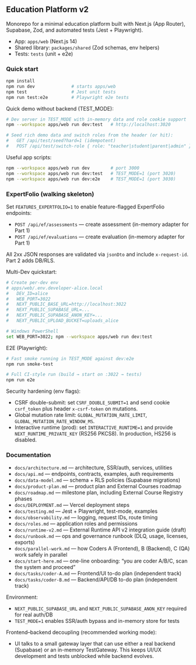 ## Education Platform v2

Monorepo for a minimal education platform built with Next.js (App Router), Supabase, Zod, and automated tests (Jest + Playwright).

- App: `apps/web` (Next.js 14)
- Shared library: `packages/shared` (Zod schemas, env helpers)
- Tests: `tests` (unit + e2e)

### Quick start

```bash
npm install
npm run dev              # starts apps/web
npm test                 # Jest unit tests
npm run test:e2e         # Playwright e2e tests
```

Quick demo without backend (TEST_MODE):

```bash
# Dev server in TEST_MODE with in-memory data and role cookie support
npm --workspace apps/web run dev:test   # http://localhost:3020

# Seed rich demo data and switch roles from the header (or hit):
#   GET /api/test/seed?hard=1 (idempotent)
#   POST /api/test/switch-role { role: "teacher|student|parent|admin" }
```

Useful app scripts:

```bash
npm --workspace apps/web run dev        # port 3000
npm --workspace apps/web run dev:test   # TEST_MODE=1 (port 3020)
npm --workspace apps/web run dev:e2e    # TEST_MODE=1 (port 3030)
```

### ExpertFolio (walking skeleton)

Set `FEATURES_EXPERTFOLIO=1` to enable feature-flagged ExpertFolio endpoints:
- `POST /api/ef/assessments` — create assessment (in-memory adapter for Part 1)
- `POST /api/ef/evaluations` — create evaluation (in-memory adapter for Part 1)

All 2xx JSON responses are validated via `jsonDto` and include `x-request-id`. Part 2 adds DB/RLS.

Multi-Dev quickstart:

```bash
# Create per-dev env
# apps/web/.env.developer-alice.local
#   DEV_ID=alice
#   WEB_PORT=3022
#   NEXT_PUBLIC_BASE_URL=http://localhost:3022
#   NEXT_PUBLIC_SUPABASE_URL=...
#   NEXT_PUBLIC_SUPABASE_ANON_KEY=...
#   NEXT_PUBLIC_UPLOAD_BUCKET=uploads_alice

# Windows PowerShell
set WEB_PORT=3022; npm --workspace apps/web run dev:test
```

E2E (Playwright):

```bash
# Fast smoke running in TEST_MODE against dev:e2e
npm run smoke-test

# Full CI-style run (build → start on :3022 → tests)
npm run e2e
```

Security hardening (env flags):

- CSRF double-submit: set `CSRF_DOUBLE_SUBMIT=1` and send cookie `csrf_token` plus header `x-csrf-token` on mutations.
- Global mutation rate limit: `GLOBAL_MUTATION_RATE_LIMIT`, `GLOBAL_MUTATION_RATE_WINDOW_MS`.
- Interactive runtime (prod): set `INTERACTIVE_RUNTIME=1` and provide `NEXT_RUNTIME_PRIVATE_KEY` (RS256 PKCS8). In production, HS256 is disabled.

### Documentation

- `docs/architecture.md` — architecture, SSR/auth, services, utilities
- `docs/api.md` — endpoints, contracts, examples, auth requirements
- `docs/data-model.md` — schema + RLS policies (Supabase migrations)
- `docs/product-plan.md` — product plan and External Courses roadmap
- `docs/roadmap.md` — milestone plan, including External Course Registry phases
- `docs/DEPLOYMENT.md` — Vercel deployment steps
- `docs/testing.md` — Jest + Playwright, test-mode, examples
- `docs/observability.md` — logging, request IDs, route timing
- `docs/roles.md` — application roles and permissions
- `docs/runtime-v2.md` — External Runtime API v2 integration guide (draft)
- `docs/runbook.md` — ops and governance runbook (DLQ, usage, licenses, exports)
- `docs/parallel-work.md` — how Coders A (Frontend), B (Backend), C (QA) work safely in parallel
- `docs/start-here.md` — one-line onboarding: “you are coder A/B/C, scan the system and proceed”
 - `docs/tasks/coder-A.md` — Frontend/UI to-do plan (independent track)
 - `docs/tasks/coder-B.md` — Backend/API/DB to-do plan (independent track)

Environment:

- `NEXT_PUBLIC_SUPABASE_URL` and `NEXT_PUBLIC_SUPABASE_ANON_KEY` required for real auth/DB
- `TEST_MODE=1` enables SSR/auth bypass and in-memory store for tests

Frontend–backend decoupling (recommended working mode):

- UI talks to a small gateway layer that can use either a real backend (Supabase) or an in-memory TestGateway. This keeps UI/UX development and tests unblocked while backend evolves.


